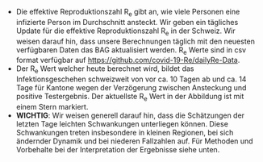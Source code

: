 - Die effektive Reproduktionszahl R<sub>e</sub> gibt an, wie viele Personen eine infizierte Person im Durchschnitt ansteckt. Wir geben ein tägliches Update für die effektive Reproduktionszahl R<sub>e</sub> in der Schweiz. Wir weisen darauf hin, dass unsere Berechnungen täglich mit den neuesten verfügbaren Daten das BAG aktualisiert werden. R<sub>e</sub> Werte sind in csv format verfügbar auf https://github.com/covid-19-Re/dailyRe-Data.
- Der R<sub>e</sub> Wert welcher heute berechnet wird, bildet das Infektionsgeschehen schweizweit von vor ca. 10 Tagen ab und ca. 14 Tage für Kantone wegen der Verzögerung zwischen Ansteckung und positive Testergebnis. Der aktuellste R<sub>e</sub> Wert in der Abbildung ist mit einem Stern markiert. 
- **WICHTIG**: Wir weisen generell darauf hin, dass die Schätzungen der letzten Tage leichten Schwankungen unterliegen können. Diese Schwankungen treten insbesondere in kleinen Regionen, bei sich ändernder Dynamik und bei niederen Fallzahlen auf. Für Methoden und Vorbehalte bei der Interpretation der Ergebnisse siehe unten.

